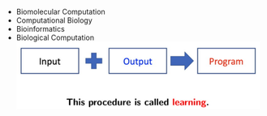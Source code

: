 - Biomolecular Computation
- Computational Biology
- Bioinformatics
- Biological Computation
![](../img/IMG_1327.PNG)
